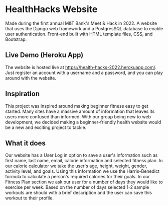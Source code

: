 # HealthHacks Website

Made during the first annual M&T Bank's Meet & Hack in 2022. A website that uses the Django web framework and a
PostgresSQL database to enable user authentication. Front-end built with HTML template files, CSS, and Bootstrap.

## Live Demo (Heroku App)

The website is hosted live at https://health-hacks-2022.herokuapp.com/. Just register an account with a username and a
password, and you can play around with the website.

## Inspiration

This project was inspired around making beginner fitness easy to get started. Many sites have a massive amount of
information that leaves its users more confused than informed. With our group being new to web development, we decided
making a beginner-friendly health website would be a new and exciting project to tackle.

## What it does

Our website has a User Log in option to save a user's information such as first name, last name, email, calorie
information and selected fitness plan. In our calorie calculator we take the user's age, height, weight, gender,
activity level, and goals. Using this information we use the Harris-Benedict formula to calculate a person's required
calories for their goals. In our Fitness Plan section we ask our user for a number of days they would like to exercise
per week. Based on the number of days selected 1-2 sample workouts are should with a brief description and the user can
save this workout to their profile.

